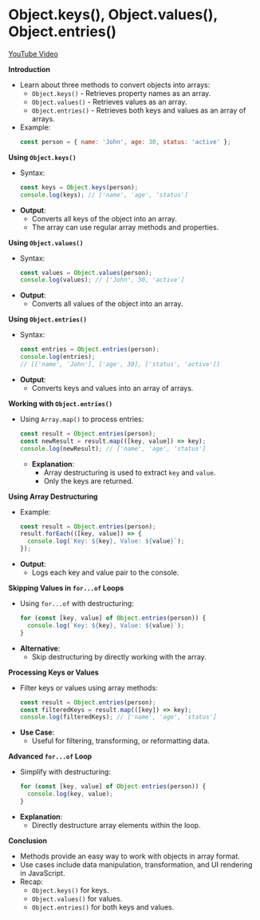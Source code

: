 # Object.keys(), Object.values(), Object.entries()

[YouTube Video](https://www.youtube.com/watch?v=uXRwk2pALco)


**Introduction**

- Learn about three methods to convert objects into arrays:
  - `Object.keys()` - Retrieves property names as an array.
  - `Object.values()` - Retrieves values as an array.
  - `Object.entries()` - Retrieves both keys and values as an array of arrays.
- Example:
  ```javascript
  const person = { name: 'John', age: 30, status: 'active' };
  ```

**Using `Object.keys()`**

- Syntax:
  ```javascript
  const keys = Object.keys(person);
  console.log(keys); // ['name', 'age', 'status']
  ```
- **Output**:
  - Converts all keys of the object into an array.
  - The array can use regular array methods and properties.

**Using `Object.values()`**

- Syntax:
  ```javascript
  const values = Object.values(person);
  console.log(values); // ['John', 30, 'active']
  ```
- **Output**:
  - Converts all values of the object into an array.

**Using `Object.entries()`**

- Syntax:
  ```javascript
  const entries = Object.entries(person);
  console.log(entries);
  // [['name', 'John'], ['age', 30], ['status', 'active']]
  ```
- **Output**:
  - Converts keys and values into an array of arrays.

**Working with `Object.entries()`**

- Using `Array.map()` to process entries:
  ```javascript
  const result = Object.entries(person);
  const newResult = result.map(([key, value]) => key);
  console.log(newResult); // ['name', 'age', 'status']
  ```
  - **Explanation**:
    - Array destructuring is used to extract `key` and `value`.
    - Only the keys are returned.

**Using Array Destructuring**

- Example:
  ```javascript
  const result = Object.entries(person);
  result.forEach(([key, value]) => {
    console.log(`Key: ${key}, Value: ${value}`);
  });
  ```
- **Output**:
  - Logs each key and value pair to the console.

**Skipping Values in `for...of` Loops**

- Using `for...of` with destructuring:
  ```javascript
  for (const [key, value] of Object.entries(person)) {
    console.log(`Key: ${key}, Value: ${value}`);
  }
  ```
- **Alternative**:
  - Skip destructuring by directly working with the array.

**Processing Keys or Values**

- Filter keys or values using array methods:
  ```javascript
  const result = Object.entries(person);
  const filteredKeys = result.map(([key]) => key);
  console.log(filteredKeys); // ['name', 'age', 'status']
  ```
- **Use Case**:
  - Useful for filtering, transforming, or reformatting data.

**Advanced `for...of` Loop**

- Simplify with destructuring:
  ```javascript
  for (const [key, value] of Object.entries(person)) {
    console.log(key, value);
  }
  ```
- **Explanation**:
  - Directly destructure array elements within the loop.

**Conclusion**

- Methods provide an easy way to work with objects in array format.
- Use cases include data manipulation, transformation, and UI rendering in JavaScript.
- Recap:
  - `Object.keys()` for keys.
  - `Object.values()` for values.
  - `Object.entries()` for both keys and values.
